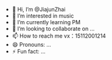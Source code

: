 - 👋 Hi, I’m @JiajunZhai
- 👀 I’m interested in music
- 🌱 I’m currently learning PM
- 💞️ I’m looking to collaborate on ...
- 📫 How to reach me vx：15112001214
- 😄 Pronouns: ...
- ⚡ Fun fact: ...

<!---
JiajunZhai/JiajunZhai is a ✨ special ✨ repository because its `README.md` (this file) appears on your GitHub profile.
You can click the Preview link to take a look at your changes.
--->
